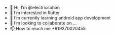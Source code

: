 - 👋 Hi, I’m @electricsohan
- 👀 I’m interested in flutter
- 🌱 I’m currently learning android app development
- 💞️ I’m looking to collaborate on ...
- 📫 How to reach me +919370020455

<!---
electricsohan/electricsohan is a ✨ special ✨ repository because its `README.md` (this file) appears on your GitHub profile.
You can click the Preview link to take a look at your changes.
--->
